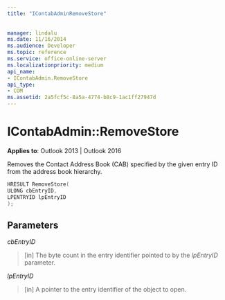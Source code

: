 ```yaml
---
title: "IContabAdminRemoveStore"
 
 
manager: lindalu
ms.date: 11/16/2014
ms.audience: Developer
ms.topic: reference
ms.service: office-online-server
ms.localizationpriority: medium
api_name:
- IContabAdmin.RemoveStore
api_type:
- COM
ms.assetid: 2a5fcf5c-8a5a-4774-b8c9-1ac1ff27947d
---
```


# IContabAdmin::RemoveStore

  
  
**Applies to**: Outlook 2013 | Outlook 2016 
  
Removes the Contact Address Book (CAB) specified by the given entry ID from the address book hierarchy.
  
```cpp
HRESULT RemoveStore(
ULONG cbEntryID, 
LPENTRYID lpEntryID
);
```

## Parameters

 _cbEntryID_
  
> [in] The byte count in the entry identifier pointed to by the  _lpEntryID_ parameter. 
    
 _lpEntryID_
  
> [in] A pointer to the entry identifier of the object to open.
    

